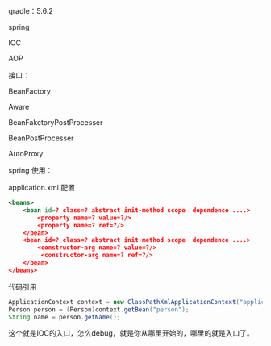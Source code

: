 gradle：5.6.2

spring 

IOC

AOP

接口：

BeanFactory

Aware

BeanFakctoryPostProcesser

BeanPostProcesser

AutoProxy



spring 使用：

application.xml 配置

```xml
<beans>
	<bean id=? class=? abstract init-method scope  dependence ....>
        <property name=? value=?/>
        <property name=? ref=?/>
    </bean>
 	<bean id=? class=? abstract init-method scope  dependence ....>
		<constructor-arg name=? value=?/>
         <constructor-arg name=? ref=?/>
    </bean>   
</beans>
```

代码引用

```java
ApplicationContext context = new ClassPathXmlApplicationContext("application.xml");
Person person = (Person)context.getBean("person");
String name = person.getName();
```

这个就是IOC的入口，怎么debug，就是你从哪里开始的，哪里的就是入口了。



